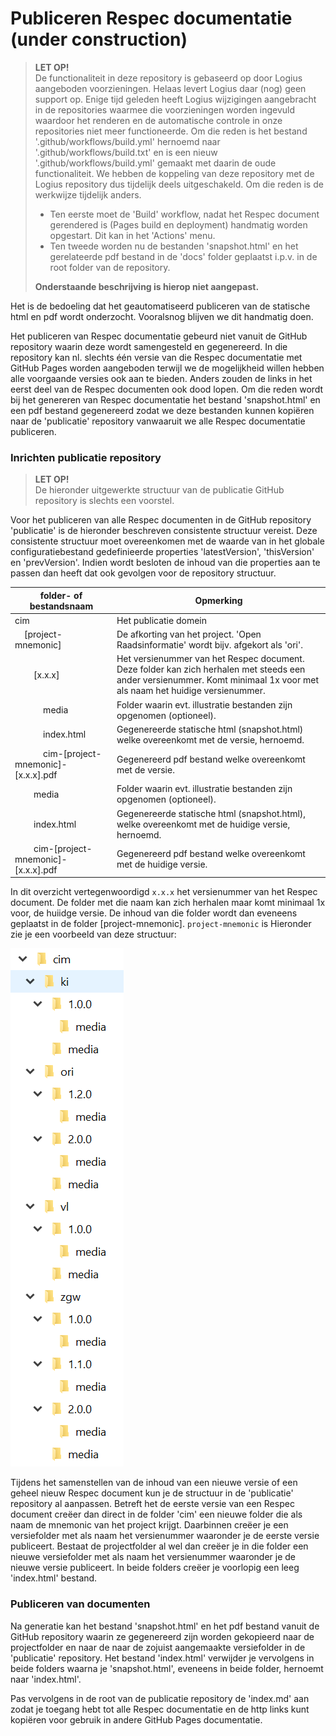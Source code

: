# Publiceren Respec documentatie (under construction)

> **LET OP!**<br/>
> De functionaliteit in deze repository is gebaseerd op door Logius aangeboden voorzieningen. Helaas levert Logius daar (nog) geen support op. Enige tijd geleden heeft Logius wijzigingen aangebracht in de repositories waarmee die voorzieningen worden ingevuld waardoor het renderen en de automatische controle in onze repositories niet meer functioneerde.
> Om die reden is het bestand '.github/workflows/build.yml' hernoemd naar '.github/workflows/build.txt' en is een nieuw '.github/workflows/build.yml' gemaakt met daarin de oude functionaliteit. We hebben de koppeling van deze repository met de Logius repository dus tijdelijk deels uitgeschakeld.
> Om die reden is de werkwijze tijdelijk anders.
> * Ten eerste moet de 'Build' workflow, nadat het Respec document gerendered is (Pages build en deployment) handmatig worden opgestart. Dit kan in het 'Actions' menu.
> * Ten tweede worden nu de bestanden 'snapshot.html' en het gerelateerde pdf bestand in de 'docs' folder geplaatst i.p.v. in de root folder van de repository.
>
> **Onderstaande beschrijving is hierop niet aangepast.**

Het is de bedoeling dat het geautomatiseerd publiceren van de statische html en pdf wordt onderzocht. Vooralsnog blijven we dit handmatig doen.

Het publiceren van Respec documentatie gebeurd niet vanuit de GitHub repository waarin deze wordt samengesteld en gegenereerd. 
In die repository kan nl. slechts één versie van die Respec documentatie met GitHub Pages worden aangeboden terwijl we de mogelijkheid willen hebben alle voorgaande versies ook aan te bieden. Anders zouden de links in het eerst deel van de Respec documenten ook dood lopen.
Om die reden wordt bij het genereren van Respec documentatie het bestand 'snapshot.html' en een pdf bestand gegenereerd zodat we deze bestanden kunnen kopiëren naar de 'publicatie' repository vanwaaruit we alle Respec documentatie publiceren.

### Inrichten publicatie repository

> **LET OP!**<br/>
> De hieronder uitgewerkte structuur van de publicatie GitHub repository is slechts een voorstel.

Voor het publiceren van alle Respec documenten in de GitHub repository 'publicatie' is de hieronder beschreven consistente structuur vereist. Deze consistente structuur moet overeenkomen met de waarde van in het globale configuratiebestand gedefinieerde properties 'latestVersion', 'thisVersion' en 'prevVersion'. Indien wordt besloten de inhoud van die properties aan te passen dan heeft dat ook gevolgen voor de repository structuur.

| folder- of bestandsnaam | Opmerking |
| --- | --- |
| cim | Het publicatie domein |
| &nbsp;&nbsp;&nbsp;&nbsp;[project-mnemonic] | De afkorting van het project. 'Open Raadsinformatie' wordt bijv. afgekort als 'ori'. |
| &nbsp;&nbsp;&nbsp;&nbsp;&nbsp;&nbsp;&nbsp;&nbsp;[x.x.x] | Het versienummer van het Respec document. Deze folder kan zich herhalen met steeds een ander versienummer. Komt minimaal 1x voor met als naam het huidige versienummer. |
| &nbsp;&nbsp;&nbsp;&nbsp;&nbsp;&nbsp;&nbsp;&nbsp;&nbsp;&nbsp;&nbsp;&nbsp;media | Folder waarin evt. illustratie bestanden zijn opgenomen (optioneel). |
| &nbsp;&nbsp;&nbsp;&nbsp;&nbsp;&nbsp;&nbsp;&nbsp;&nbsp;&nbsp;&nbsp;&nbsp;index.html | Gegenereerde statische html (snapshot.html) welke overeenkomt met de versie, hernoemd. |
| &nbsp;&nbsp;&nbsp;&nbsp;&nbsp;&nbsp;&nbsp;&nbsp;&nbsp;&nbsp;&nbsp;&nbsp;cim-[project-mnemonic]-[x.x.x].pdf | Gegenereerd pdf bestand welke overeenkomt met de versie. |
| &nbsp;&nbsp;&nbsp;&nbsp;&nbsp;&nbsp;&nbsp;&nbsp;media | Folder waarin evt. illustratie bestanden zijn opgenomen (optioneel). |
| &nbsp;&nbsp;&nbsp;&nbsp;&nbsp;&nbsp;&nbsp;&nbsp;index.html | Gegenereerde statische html (snapshot.html), welke overeenkomt met de huidige versie, hernoemd. |
| &nbsp;&nbsp;&nbsp;&nbsp;&nbsp;&nbsp;&nbsp;&nbsp;cim-[project-mnemonic]-[x.x.x].pdf | Gegenereerd pdf bestand welke overeenkomt met de huidige versie. |

In dit overzicht vertegenwoordigd `x.x.x` het versienummer van het Respec document. De folder met die naam kan zich herhalen maar komt minimaal 1x voor, de huiidge versie. De inhoud van die folder wordt dan eveneens geplaatst in de folder [project-mnemonic]. `project-mnemonic` is  Hieronder zie je een voorbeeld van deze structuur:

![Folderstructuur](./media/Folderstructuur.png)

Tijdens het samenstellen van de inhoud van een nieuwe versie of een geheel nieuw Respec document kun je de structuur in de 'publicatie' repository al aanpassen.
Betreft het de eerste versie van een Respec document creëer dan direct in de folder 'cim' een nieuwe folder die als naam de mnemonic van het project krijgt. Daarbinnen creëer je een versiefolder met als naam het versienummer waaronder je de eerste versie publiceert.
Bestaat de projectfolder al wel dan creëer je in die folder een nieuwe versiefolder met als naam het versienummer waaronder je de nieuwe versie publiceert. In beide folders creëer je voorlopig een leeg 'index.html' bestand.

### Publiceren van documenten

Na generatie kan het bestand 'snapshot.html' en het pdf bestand vanuit de GitHub repository waarin ze gegenereerd zijn worden gekopieerd naar de projectfolder en naar de naar de zojuist aangemaakte versiefolder in de 'publicatie' repository. 
Het bestand 'index.html' verwijder je vervolgens in beide folders waarna je 'snapshot.html', eveneens in beide folder, hernoemt naar 'index.html'.

Pas vervolgens in de root van de publicatie repository de 'index.md' aan zodat je toegang hebt tot alle Respec documentatie en de http links kunt kopiëren voor gebruik in andere GitHub Pages documentatie.
